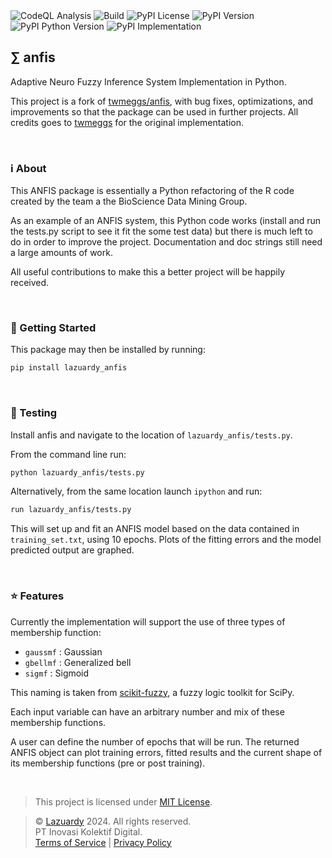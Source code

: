 <div>
  <img alt="CodeQL Analysis" src="https://github.com/lazuardy-tech/anfis/actions/workflows/github-code-scanning/codeql/badge.svg" />
  <img alt="Build" src="https://github.com/lazuardy-tech/anfis/actions/workflows/build.yml/badge.svg" />
  <img alt="PyPI License" src="https://img.shields.io/pypi/l/lazuardy-anfis" />
  <img alt="PyPI Version" src="https://img.shields.io/pypi/v/lazuardy-anfis" />
  <img alt="PyPI Python Version" src="https://img.shields.io/pypi/pyversions/lazuardy-anfis" />
  <img alt="PyPI Implementation" src="https://img.shields.io/pypi/implementation/lazuardy-anfis" />
</div>

## ∑ anfis

Adaptive Neuro Fuzzy Inference System Implementation in Python.

This project is a fork of [twmeggs/anfis](https://github.com/twmeggs/anfis), with bug fixes, optimizations, and improvements so that the package can be used in further projects. All credits goes to [twmeggs](https://github.com/twmeggs) for the original implementation.

<br/>

### ℹ️ About

This ANFIS package is essentially a Python refactoring of the R code created by the team a the BioScience Data Mining Group.

As an example of an ANFIS system, this Python code works (install and run the tests.py script to see it fit the some test data) but there is much left to do in order to improve the project. Documentation and doc strings still need a large amounts of work.

All useful contributions to make this a better project will be happily received.

<br/>

### 🚀 Getting Started

This package may then be installed by running:

```bash
pip install lazuardy_anfis
```

<br/>

### 🧪 Testing

Install anfis and navigate to the location of `lazuardy_anfis/tests.py`.

From the command line run:

```bash
python lazuardy_anfis/tests.py
```

Alternatively, from the same location launch `ipython` and run:

```bash
run lazuardy_anfis/tests.py
```

This will set up and fit an ANFIS model based on the data contained in `training_set.txt`, using 10 epochs. Plots of the fitting errors and the model predicted output are graphed.

<br/>

### ⭐ Features

Currently the implementation will support the use of three types of membership function:

- `gaussmf` : Gaussian
- `gbellmf` : Generalized bell
- `sigmf` : Sigmoid

This naming is taken from [scikit-fuzzy](https://github.com/scikit-fuzzy/scikit-fuzzy), a fuzzy logic toolkit for SciPy.

Each input variable can have an arbitrary number and mix of these membership functions.

A user can define the number of epochs that will be run. The returned ANFIS object can plot training errors, fitted results and the current shape of its membership functions (pre or post training).

<br/>

> This project is licensed under [MIT License](https://github.com/lazuardy-tech/anfis/blob/main/LICENSE).

> © [Lazuardy](https://lazuardy.tech) 2024. All rights reserved. <br/>
> PT Inovasi Kolektif Digital. <br/> [Terms of Service](https://lazuardy.tech/terms) | [Privacy Policy](https://lazuardy.tech/privacy)
